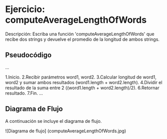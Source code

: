 # Ejercicio: computeAverageLengthOfWords

Descripción: Escriba una función 'computeAverageLengthOfWords' que recibe dos strings y devuelve el promedio de la longitud de ambos strings.

## Pseudocódigo

...

1.Inicio.
2.Recibir parámetros word1, word2.
3.Calcular longitud de word1, word2 y sumar ambos resultados (word1.length + word2.length).
4.Dividir el resultado de la suma entre 2 ((word1.length + word2.length)/2).
6.Retornar resultado.
7.Fin.
...

## Diagrama de Flujo

A continuación se incluye el diagrama de flujo.

![Diagrama de flujo] (computeAverageLengthOfWords.jpg)
